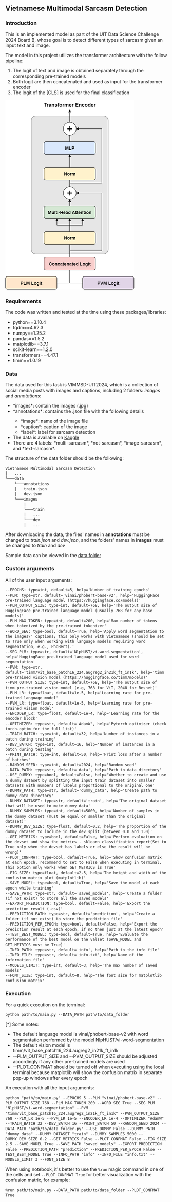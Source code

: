 ## Vietnamese Multimodal Sarcasm Detection

### Introduction

This is an implemented model as part of the UIT Data Science Challenge 2024 Board B, whose goal is to detect different types of sarcasm given an input text and image.

The model in this project utilizes the transformer architecture with the follow pipeline:
<ol>
    <li>The logit of text and image is obtained separately through the corresponding pre-trained models</li>
    <li>Both logit are then concatenated and used as input for the transformer encoder</li>
    <li>The logit of the [CLS] is used for the final classification</li>
</ol>

![encoder model](images/image.png)

### Requirements
The code was written and tested at the time using these packages/libraries:
- python==3.10.4
- tqdm==4.62.3
- numpy==1.25.2
- pandas==1.5.2
- matplotlib==3.7.1
- scikit-learn==1.2.0
- transformers==4.47.1
- timm==1.0.19

### Data
The data used for this task is VIMMSD-UIT2024, which is a collection of social media posts with images and captions, including 2 folders: *images* and *annotations*:
<ul>
    <li>*images*: contain the images (.jpg)</li>
    <li>*annotations*: contains the .json file with the following details</li>
    <ul>
        <li>*image*: name of the image file</li>
        <li>*caption*: caption of the image</li>
        <li>*label*: label for sarcasm detection</li>
    </ul>
    <li>The data is available on <a href="https://www.kaggle.com/datasets/tienanh2003/vimmsd-uit2024">Kaggle</a></li>
    <li>There are 4 labels: *multi-sarcasm*, *not-sarcasm*, *image-sarcasm*, and *text-sarcasm*.</li>
</ul>

The structure of the data folder should be the following:

```
Vietnamese Multimodal Sarcasm Detection
│   ...
└───data
    └───annotations
    |   train.json
    |   dev.json
    └───images
        |
        └───train
        |   ...
        └───dev
        |   ...
```
After downloading the data, the files' names in **annotations** must be changed to *train.json* and *dev.json*, and the folders' names in **images** must be changed to *train* and *dev*

Sample data can be viewed in the [data folder](data)

### Custom arguments
All of the user input arguments:
```
--EPOCHS: type=int, default=5, help='Number of training epochs'
--PLM: type=str, default='vinai/phobert-base-v2', help='HuggingFace pre-trained language model (https://huggingface.co/models)'
--PLM_OUTPUT_SIZE: type=int, default=768, help='The output size of HuggingFace pre-trained language model (usually 768 for any base models)'
--PLM_MAX_TOKEN: type=int, default=200, help='Max number of tokens when tokenized by the pre-trained tokenizer'
--WORD_SEG: type=bool, default=True, help='Apply word segmentation to the images\' captions; this only works with Vietnamese (should be set to True only when working with language models requiring word segmentation, e.g., PhoBert).'
--SEG_PLM: type=str, default='NlpHUST/vi-word-segmentation', help='HuggingFace pre-trained language model used for word segmentation'
--PVM: type=str, default='timm/vit_base_patch16_224.augreg2_in21k_ft_in1k', help='timm pre-trained vision model (https://huggingface.co/timm/models)'
--PVM_OUTPUT_SIZE: type=int, default=768, help='The output size of timm pre-trained vision model (e.g, 768 for ViT, 2048 for Resnet)'
--PLM_LR: type=float, default=1e-5, help='Learning rate for pre-trained language model'
--PVM_LR: type=float, default=1e-5, help='Learning rate for pre-trained vision model'
--ENCODER_LR: type=float, default=1e-4, help='Learning rate for the encoder block'
--OPTIMIZER: type=str, default='AdamW', help='Pytorch optimizer (check torch.optim for the full list)'
--TRAIN_BATCH: type=int, default=32, help='Number of instances in a batch during training'
--DEV_BATCH: type=int, default=16, help='Number of instances in a batch during testing'
--PRINT_BATCH: type=int, default=50, help='Print loss after a number of batches'
--RANDOM_SEED: type=int, default=2024, help='Random seed'
--DATA_PATH: type=str, default='data', help='Path to data directory'
--USE_DUMMY: type=bool, default=False, help='Whether to create and use a dummy dataset by splitting the input train dataset into smaller datasets with numbers of labels proportional to the original one'
--DUMMY_PATH: type=str, default='dummy_data', help='Create path to dummy data directory'
--DUMMY_DATASET: type=str, default='train', help='The original dataset that will be used to make dummy data'
--DUMMY_SAMPLES: type=int, default=5000, help='Number of samples in the dummy dataset (must be equal or smaller than the original dataset)'
--DUMMY_DEV_SIZE: type=float, default=0.2, help='The proportion of the dummy dataset to include in the dev split (between 0.0 and 1.0)'
--GET_METRICS: type=bool, default=False, help='Perform evaluation on the devset and show the metrics - sklearn classification report(Set to True only when the devset has labels or else the result will be wrong)'
--PLOT_CONFMAT: type=bool, default=True, help='Show confusion matrix at each epoch, recommend to set to False when executing in terminal. This option only works when GET_METRICS is True'
--FIG_SIZE: type=float, default=2.5, help='The height and width of the confusion matrix plot (matplotlib)'
--SAVE_MODEL: type=bool, default=True, help='Save the model at each epoch while training'
--SAVE_PATH: type=str, default='saved_models', help='Create a folder (if not exist) to store all the saved models'
--EXPORT_PREDICTION: type=bool, default=False, help='Export the prediction result (.csv)'
--PREDICTION_PATH: type=str, default='prediction', help='Create a folder (if not exist) to store the prediction file'
--PREDICTION_PER_EPOCH: type=bool, default=False, help='Export the prediction result at each epoch, if no then just at the latest epoch'
--TEST_BEST_MODEL: type=bool, default=True, help='Evaluate the performance of the best model on the valset (SAVE_MODEL and GET_METRICS must be True)'
--INFO_PATH: type=str, default='info', help='Path to the info file'
--INFO_FILE: type=str, default='info.txt', help='Name of the information file'
--MODELS_LIMIT: type=int, default=3, help='The max number of saved models'
--FONT_SIZE: type=int, default=8, help='The font size for matplotlib confusion matrix'
```

### Execution
For a quick execution on the terminal:
```
python path/to/main.py --DATA_PATH path/to/data_folder
```

[*] Some notes:
- The default language model is vinai/phobert-base-v2 with word segmentation performed by the model NlpHUST/vi-word-segmentation
- The default vision model is timm/vit_base_patch16_224.augreg2_in21k_ft_in1k
- --PLM_OUTPUT_SIZE and --PVM_OUTPUT_SIZE should be adjusted accordingly if any other pre-trained models are used
- --PLOT_CONFMAT should be turned off when executing using the local terminal because matplotlib will show the confusion matrix in separate pop-up windows after every epoch

An execution with all the input arguments:
```
python "path/to/main.py" --EPOCHS 5 --PLM "vinai/phobert-base-v2" --PLM_OUTPUT_SIZE 768 --PLM_MAX_TOKEN 200 --WORD_SEG True --SEG_PLM "NlpHUST/vi-word-segmentation" --PVM "timm/vit_base_patch16_224.augreg2_in21k_ft_in1k" --PVM_OUTPUT_SIZE 768 --PLM_LR 1e-5 --PVM_LR 1e-5 --ENCODER_LR 1e-4 --OPTIMIZER "AdamW" --TRAIN_BATCH 32 --DEV_BATCH 16 --PRINT_BATCH 50 --RANDOM_SEED 2024 --DATA_PATH "path/to/data_folder.py" --USE_DUMMY False --DUMMY_PATH "dummy_data" --DUMMY_DATASET "train" --DUMMY_SAMPLES 5000 --DUMMY_DEV_SIZE 0.2 --GET_METRICS False --PLOT_CONFMAT False --FIG_SIZE 2.5 --SAVE_MODEL True --SAVE_PATH "saved_models" --EXPORT_PREDICTION False --PREDICTION_PATH "prediction" --PREDICTION_PER_EPOCH False --TEST_BEST_MODEL True --INFO_PATH "info" --INFO_FILE "info.txt" --MODELS_LIMIT 3 --FONT_SIZE 8
```

When using notebook, it's better to use the ```%run``` magic command in one of the cells and set ```--PLOT_CONFMAT True``` for better visualization with the confusion matrix, for example:
```
%run path/to/main.py --DATA_PATH path/to/data_folder --PLOT_CONFMAT True
```